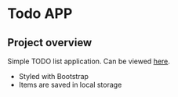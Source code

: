 # Todo APP

## Project overview

Simple TODO list application. Can be viewed [here](https://tinozg.github.io/Todo_APP/index.html).

- Styled with Bootstrap
- Items are saved in local storage
